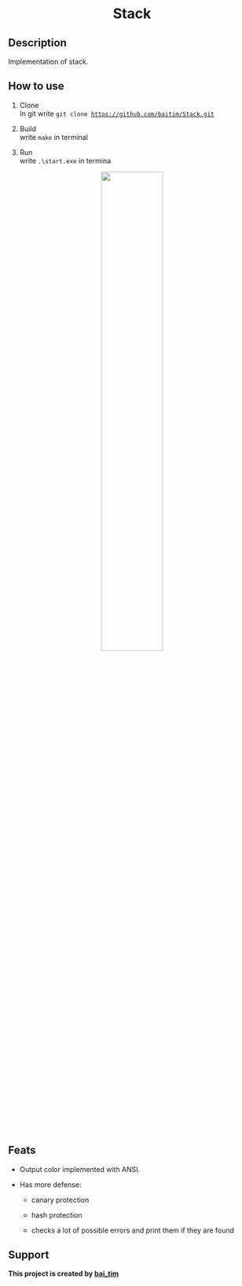 <h1 align="center">Stack</h1>

## Description

 Implementation of stack.

## How to use

1. Clone <br>
    In git write <code>git clone https://github.com/baitim/Stack.git</code>

2. Build <br>
        write <code>make</code> in terminal

3. Run <br>
        write <code>.\start.exe</code> in termina

<p align="center"><img src="https://github.com/baitim/STR_ARR/blob/main/images/cat.gif" width="50%"></p>

## Feats

* Output color implemented with ANSI.

* Has more defense:

    * canary protection

    * hash protection

    * checks a lot of possible errors and print them if they are found 

## Support
**This project is created by [bai_tim](https://github.com/bai_tim)**

